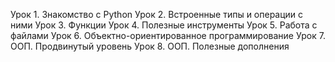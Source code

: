 Урок 1. Знакомство с Python
Урок 2. Встроенные типы и операции с ними
Урок 3. Функции
Урок 4. Полезные инструменты
Урок 5. Работа с файлами
Урок 6. Объектно-ориентированное программирование
Урок 7. ООП. Продвинутый уровень
Урок 8. ООП. Полезные дополнения
